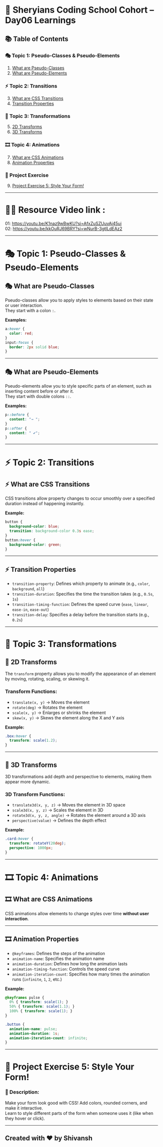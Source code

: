# 🦁 Sheryians Coding School Cohort – Day06 Learnings

## 📚 Table of Contents

### 🎭 Topic 1: Pseudo-Classes & Pseudo-Elements  
1. [What are Pseudo-Classes](#🎭-what-are-pseudo-classes)  
2. [What are Pseudo-Elements](#🎭-what-are-pseudo-elements)

### ⚡ Topic 2: Transitions  
3. [What are CSS Transitions](#⚡-what-are-css-transitions)  
4. [Transition Properties](#⚡-transition-properties)

### 🔄 Topic 3: Transformations  
5. [2D Transforms](#🔄-2d-transforms)  
6. [3D Transforms](#🔄-3d-transforms)

### 🎞️ Topic 4: Animations  
7. [What are CSS Animations](#🎞️-what-are-css-animations)  
8. [Animation Properties](#🎞️-animation-properties)

### 🧪 Project Exercise  
9. [Project Exercise 5: Style Your Form!](#🧪-project-exercise-5-style-your-form)

---

# 🧑‍💻 Resource Video link : 
01: https://youtu.be/K1naz9wBwKU?si=AfxZuSZUuvAj45ui  
02: https://youtu.be/kkOuRJ69BRY?si=wNurB-3gtlLdEAz2

---

# 🎭 Topic 1: Pseudo-Classes & Pseudo-Elements  



## 🎭 What are Pseudo-Classes

Pseudo-classes allow you to apply styles to elements based on their state or user interaction.  
They start with a colon `:`.

**Examples:**

```css
a:hover {
  color: red;
}
input:focus {
  border: 2px solid blue;
}
```

---

## 🎭 What are Pseudo-Elements

Pseudo-elements allow you to style specific parts of an element, such as inserting content before or after it.  
They start with double colons `::`.

**Examples:**

```css
p::before {
  content: "→ ";
}
p::after {
  content: " ✔";
}
```

---

# ⚡ Topic 2: Transitions  
## ⚡ What are CSS Transitions

CSS transitions allow property changes to occur smoothly over a specified duration instead of happening instantly.

**Example:**

```css
button {
  background-color: blue;
  transition: background-color 0.3s ease;
}
button:hover {
  background-color: green;
}
```

---

## ⚡ Transition Properties

- `transition-property`: Defines which property to animate (e.g., `color`, `background`, `all`)
- `transition-duration`: Specifies the time the transition takes (e.g., `0.5s`, `1s`)
- `transition-timing-function`: Defines the speed curve (`ease`, `linear`, `ease-in`, `ease-out`)
- `transition-delay`: Specifies a delay before the transition starts (e.g., `0.2s`)

---
# 🔄 Topic 3: Transformations  

## 🔄 2D Transforms

The `transform` property allows you to modify the appearance of an element by moving, rotating, scaling, or skewing it.

### Transform Functions:

- `translate(x, y)` → Moves the element  
- `rotate(deg)` → Rotates the element  
- `scale(x, y)` → Enlarges or shrinks the element  
- `skew(x, y)` → Skews the element along the X and Y axis

**Example:**

```css
.box:hover {
  transform: scale(1.2);
}
```

---

## 🔄 3D Transforms

3D transformations add depth and perspective to elements, making them appear more dynamic.

### 3D Transform Functions:

- `translate3d(x, y, z)` → Moves the element in 3D space  
- `scale3d(x, y, z)` → Scales the element in 3D  
- `rotate3d(x, y, z, angle)` → Rotates the element around a 3D axis  
- `perspective(value)` → Defines the depth effect

**Example:**

```css
.card:hover {
  transform: rotateY(20deg);
  perspective: 1000px;
}
```

---
# 🎞️ Topic 4: Animations  

## 🎞️ What are CSS Animations

CSS animations allow elements to change styles over time **without user interaction**.

---

## 🎞️ Animation Properties

- `@keyframes`: Defines the steps of the animation  
- `animation-name`: Specifies the animation name  
- `animation-duration`: Defines how long the animation lasts  
- `animation-timing-function`: Controls the speed curve  
- `animation-iteration-count`: Specifies how many times the animation runs (`infinite`, `1`, `2`, etc.)

**Example:**

```css
@keyframes pulse {
  0% { transform: scale(1); }
  50% { transform: scale(1.1); }
  100% { transform: scale(1); }
}

.button {
  animation-name: pulse;
  animation-duration: 1s;
  animation-iteration-count: infinite;
}
```

---

# 🧪 Project Exercise 5: Style Your Form!

### 📝 Description:

Make your form look good with CSS! Add colors, rounded corners, and make it interactive.  
Learn to style different parts of the form when someone uses it (like when they hover or click).


---

## Created with ❤️ by Shivansh 